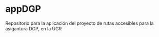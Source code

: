 # appDGP
Repositorio para la aplicación del proyecto de rutas accesibles para la asigantura DGP, en la UGR
